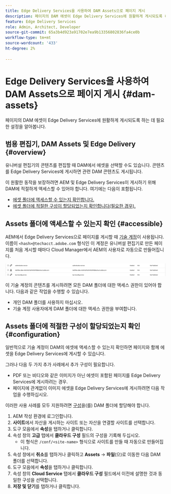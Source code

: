 ```yaml
---
title: Edge Delivery Services을 사용하여 DAM Assets으로 페이지 게시
description: 페이지의 DAM 에셋이 Edge Delivery Services에 원활하게 게시되도록 하는 데 필요한 설정을 알아봅니다.
feature: Edge Delivery Services
role: Admin, Architect, Developer
source-git-commit: 65a3b4d923a91702e7ea9b13356802836fa4ce0b
workflow-type: tm+mt
source-wordcount: '433'
ht-degree: 2%

---
```



# Edge Delivery Services을 사용하여 DAM Assets으로 페이지 게시 {#dam-assets}

페이지의 DAM 에셋이 Edge Delivery Services에 원활하게 게시되도록 하는 데 필요한 설정을 알아봅니다.

## 범용 편집기, DAM Assets 및 Edge Delivery {#overview}

유니버설 편집기의 콘텐츠를 편집할 때 DAM에서 에셋을 선택할 수도 있습니다. 콘텐츠를 Edge Delivery Services에 게시하면 관련 DAM 콘텐츠도 게시됩니다.

이 원활한 동작을 보장하려면 AEM 및 Edge Delivery Services이 게시하기 위해 DAM에 적절하게 액세스할 수 있어야 합니다. 여기에는 다음이 포함됩니다.

* [에셋 폴더에 액세스할 수 있는지 확인합니다.](#accessible)
* [에셋 폴더에 적절한 구성이 할당되었는지 확인합니다(필요한 경우).](#configuration)

## Assets 폴더에 액세스할 수 있는지 확인 {#accessible}

AEM에서 Edge Delivery Services으로 페이지를 게시할 때 [기술 계정](/help/implementing/developing/introduction/generating-access-tokens-for-server-side-apis.md)이 사용됩니다. 이름이 `<hash>@techacct.adobe.com` 형식인 이 계정은 유니버설 편집기로 만든 페이지를 처음 게시할 때마다 Cloud Manager에서 AEM의 사용자로 자동으로 만들어집니다.

![기술 계정](/help/edge/wysiwyg-authoring/assets/dam-assets/technical-account.png)

이 기술 계정의 콘텐츠를 게시하려면 모든 DAM 폴더에 대한 액세스 권한이 있어야 합니다. 다음과 같은 작업을 수행할 수 있습니다.

* 개인 DAM 폴더를 사용하지 마십시오.
* 기술 계정 사용자에게 DAM 폴더에 대한 액세스 권한을 부여합니다.

## Assets 폴더에 적절한 구성이 할당되었는지 확인 {#configuration}

일반적으로 기술 계정이 DAM의 에셋에 액세스할 수 있는지 확인하면 페이지와 함께 에셋을 Edge Delivery Services에 게시할 수 있습니다.

그러나 다음 두 가지 추가 사례에서 추가 구성이 필요합니다.

* PDF 또는 비디오와 같은 이미지가 아닌 에셋이 포함된 페이지를 Edge Delivery Services에 게시하려는 경우.
* 페이지에 관계없이 이미지 에셋을 Edge Delivery Services에 게시하려면 다음 작업을 수행하십시오.

이러한 사용 사례를 모두 지원하려면 [구성](/help/implementing/developing/introduction/configurations.md)을(를) DAM 폴더에 할당해야 합니다.

1. AEM 작성 환경에 로그인합니다.
1. **사이트**&#x200B;에서 자산을 게시하는 사이트 또는 자산을 연결할 사이트를 선택합니다.
1. 도구 모음에서 **속성**&#x200B;을 탭하거나 클릭합니다.
1. 속성 창의 **고급** 탭에서 **클라우드 구성** 필드의 구성을 기록해 두십시오.
   * 이 형식은 `/conf/<site-name>` 형식으로 사이트를 만들 때 자동으로 만들어집니다.
1. 속성 창에서 **취소**&#x200B;를 탭하거나 클릭하고 **Assets** -> **파일**(으)로 이동한 다음 DAM 폴더를 선택합니다.
1. 도구 모음에서 **속성**&#x200B;을 탭하거나 클릭합니다.
1. 속성 창의 **Cloud Service** 탭에서 **클라우드 구성** 필드에서 이전에 설명한 것과 동일한 구성을 선택합니다.
1. **저장 및 닫기**&#x200B;를 탭하거나 클릭합니다.
